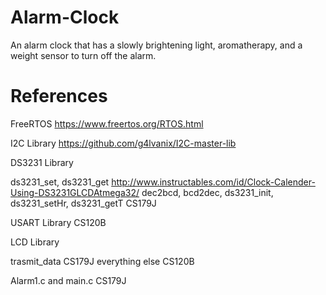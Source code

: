 # Alarm-Clock
An alarm clock that has a slowly brightening light, aromatherapy, and a weight sensor to turn off the alarm.

# References

FreeRTOS
https://www.freertos.org/RTOS.html

I2C Library
https://github.com/g4lvanix/I2C-master-lib

DS3231 Library 

ds3231_set, ds3231_get http://www.instructables.com/id/Clock-Calender-Using-DS3231GLCDAtmega32/
dec2bcd, bcd2dec, ds3231_init, ds3231_setHr, ds3231_getT CS179J

USART Library
CS120B

LCD Library 

trasmit_data CS179J
everything else CS120B

Alarm1.c and main.c 
CS179J
